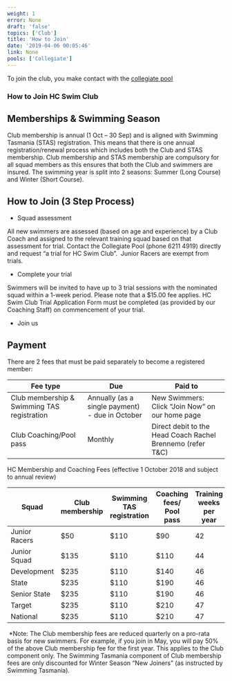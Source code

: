```yaml
---
weight: 1
error: None
draft: 'false'
topics: ['Club']
title: 'How to Join'
date: '2019-04-06 00:05:46'
link: None
pools: ['Collegiate']
---
```

To join the club, you make contact with the [collegiate pool](/people/people-collegiate-pool/ "Collegiate Pool")

### How to Join HC Swim Club


## Memberships & Swimming Season

Club membership is annual (1 Oct – 30 Sep) and is aligned with Swimming Tasmania (STAS) registration. This means that there is one annual registration/renewal process which includes both the Club and STAS membership.
Club membership and STAS membership are compulsory for all squad members as this ensures that both the Club and swimmers are insured.
The swimming year is split into 2 seasons: Summer (Long Course) and Winter (Short Course).

## How to Join (3 Step Process)

* Squad assessment

All new swimmers are assessed (based on age and experience) by a Club Coach and assigned to the relevant training squad based on that assessment for trial. Contact the Collegiate Pool (phone 6211 4919) directly and request “a trial for HC Swim Club”.  Junior Racers are exempt from trials.

* Complete your trial

Swimmers will be invited to have up to 3 trial sessions with the nominated squad within a 1-week period. Please note that a $15.00 fee applies.
HC Swim Club Trial Application Form must be completed (as provided by our Coaching Staff) on commencement of your trial.

* Join us

## Payment

There are 2 fees that must be paid separately to become a registered member:

| Fee type | Due | Paid to |
|---------|-----|---------|
| Club membership & Swimming TAS registration | Annually (as a single payment) - due in October | New Swimmers: Click “Join Now” on our home page
| Club Coaching/Pool pass | Monthly |Direct debit to the Head Coach Rachel Brennemo (refer T&C)


HC Membership and Coaching Fees (effective 1 October 2018 and subject to annual review)


| Squad | Club membership | Swimming TAS registration | Coaching fees/ Pool pass | Training weeks per year |
|-------|-----------------|---------------------------|--------------------------|--------------------------|
| Junior Racers | $50 | $110 | $90 | 42 |
| Junior Squad | $135 | $110 | $110 | 44 |
| Development | $235 | $110 | $140 | 46 |
| State | $235 | $110 | $190 | 46 |
| Senior State | $235 | $110 | $190 | 46 |
| Target | $235 | $110 | $210 | 47 |
| National | $235 | $110 | $210 | 47 |

​
*Note: The Club membership fees are reduced quarterly on a pro-rata basis for new swimmers. For example, if you join in May, you will pay 50% of the above Club membership fee for the first year. This applies to the Club component only. The Swimming Tasmania component of Club membership fees are only discounted for Winter Season “New Joiners” (as instructed by Swimming Tasmania).
